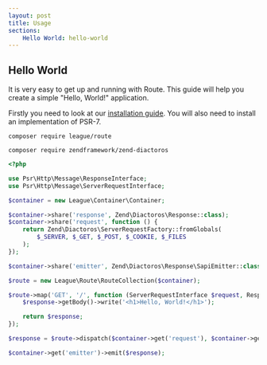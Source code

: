 ```yaml
---
layout: post
title: Usage
sections:
    Hello World: hello-world
---
```

## Hello World

It is very easy to get up and running with Route. This guide will help you create a simple "Hello, World!" application.

Firstly you need to look at our [installation guide](/2.x/#installation). You will also need to install an implementation of PSR-7.

~~~
composer require league/route
~~~

~~~
composer require zendframework/zend-diactoros
~~~

~~~php
<?php

use Psr\Http\Message\ResponseInterface;
use Psr\Http\Message\ServerRequestInterface;

$container = new League\Container\Container;

$container->share('response', Zend\Diactoros\Response::class);
$container->share('request', function () {
    return Zend\Diactoros\ServerRequestFactory::fromGlobals(
        $_SERVER, $_GET, $_POST, $_COOKIE, $_FILES
    );
});

$container->share('emitter', Zend\Diactoros\Response\SapiEmitter::class);

$route = new League\Route\RouteCollection($container);

$route->map('GET', '/', function (ServerRequestInterface $request, ResponseInterface $response) {
    $response->getBody()->write('<h1>Hello, World!</h1>');

    return $response;
});

$response = $route->dispatch($container->get('request'), $container->get('response'));

$container->get('emitter')->emit($response);
~~~
